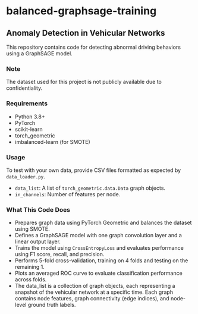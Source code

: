# balanced-graphsage-training

## Anomaly Detection in Vehicular Networks

This repository contains code for detecting abnormal driving behaviors using a GraphSAGE model.

### Note
The dataset used for this project is not publicly available due to confidentiality.

### Requirements
- Python 3.8+
- PyTorch
- scikit-learn
- torch_geometric
- imbalanced-learn (for SMOTE)

### Usage
To test with your own data, provide CSV files formatted as expected by `data_loader.py`.

- `data_list`: A list of `torch_geometric.data.Data` graph objects.
- `in_channels`: Number of features per node.

### What This Code Does
- Prepares graph data using PyTorch Geometric and balances the dataset using SMOTE.
- Defines a GraphSAGE model with one graph convolution layer and a linear output layer.
- Trains the model using `CrossEntropyLoss` and evaluates performance using F1 score, recall, and precision.
- Performs 5-fold cross-validation, training on 4 folds and testing on the remaining 1.
- Plots an averaged ROC curve to evaluate classification performance across folds.
- The data_list is a collection of graph objects, each representing a snapshot of the vehicular network at a specific time. Each graph contains node features, graph connectivity (edge indices), and node-level ground truth labels. 
